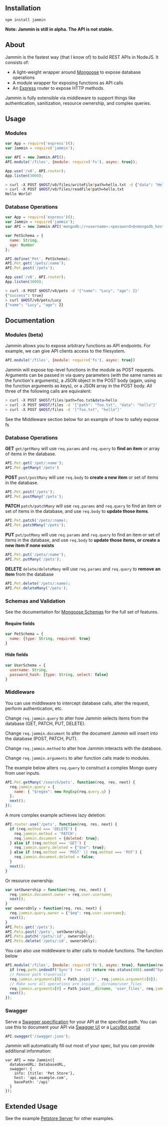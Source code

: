 ## Installation
```npm install jammin```

**Note: Jammin is still in alpha. The API is not stable.**

## About
Jammin is the fastest way (that I know of) to build REST APIs in NodeJS. It consists of:
* A light-weight wrapper around [Mongoose](http://mongoosejs.com/) to expose database operations
* A module wrapper for exposing functions as API calls
* An [Express](http://expressjs.com/) router to expose HTTP methods.

Jammin is fully extensible via middleware to support things like authentication, sanitization, resource ownership, and complex queries.

## Usage

### Modules
```js
var App = require('express')();
var Jammin = require('jammin');

var API = new Jammin.API();
API.module('/files', {module: require('fs'), async: true});

App.use('/v0', API.router);
App.listen(3000);
```
```bash
> curl -X POST $HOST/v0/files/writeFile?path=hello.txt -d {"data": "Hello World!"}
> curl -X POST $HOST/v0/files/readFile?path=hello.txt
Hello World!
```

### Database Operations

```js
var App = require('express')();
var Jammin = require('jammin');
var API = new Jammin.API('mongodb://<username>:<password>@<mongodb_host>');

var PetSchema = {
  name: String,
  age: Number
};

API.define('Pet', PetSchema);
API.Pet.get('/pets/:name');
API.Pet.post('/pets');

App.use('/v0', API.router);
App.listen(3000);
```

```bash
> curl -X POST $HOST/v0/pets -d '{"name": "Lucy", "age": 2}'
{"success": true}
> curl $HOST/v0/pets/Lucy
{"name": "Lucy", "age": 2}
```

## Documentation

### Modules (beta)
Jammin allows you to expose arbitrary functions as API endpoints. For example, we can give API clients access to the filesystem.
```js
API.module('/files', {module: require('fs'), async: true})
```
Jammin will expose top-level functions in the module as POST requests. Arguments can be passed in via query parameters (with the same names as the function's arguments), a JSON object in the POST body (again, using the function arguments as keys), or a JSON array in the POST body. All three of the following calls are equivalent:
```bash
> curl -X POST $HOST/files?path=foo.txt&data=hello
> curl -X POST $HOST/files -d '{"path": "foo.txt", "data": "hello"}'
> curl -X POST $HOST/files -d '["foo.txt", "hello"]'
```
See the Middleware section below for an example of how to safely expose fs

### Database Operations

**GET** ```get/getMany``` will use ```req.params``` and ```req.query``` to **find an item** or array of items in the database.
```js
API.Pet.get('/pet/:name');
API.Pet.getMany('/pets')
```
**POST** ```post/postMany``` will use ```req.body``` to **create a new item** or set of items in the database.
```js
API.Pet.post('/pets');
API.Pet.postMany('/pets');
```
**PATCH** ```patch/patchMany``` will use ```req.params``` and ```req.query``` to find an item or set of items in the database, and use ```req.body``` to **update those items**.
```js
API.Pet.patch('/pets/:name);
API.Pet.patchMany('/pets');
```
**PUT** ```put/putMany``` will use ```req.params``` and ```req.query``` to find an item or set of items in the database, and use ```req.body``` to **update those items, or create a new item if none exists**
```js
API.Pet.put('/pets/:name');
API.Pet.putMany('/pets');
```
**DELETE** ```delete/deleteMany``` will use ```req.params``` and ```req.query``` to **remove an item** from the database
```js
API.Pet.delete('/pets/:name);
API.Pet.deleteMany('/pets');
```

### Schemas and Validation
See the documentation for [Mongoose Schemas](http://mongoosejs.com/docs/guide.html) for the full set of features.
#### Require fields
```js
var PetSchema = {
  name: {type: String, required: true}
}
```
#### Hide fields
```js
var UserSchema = {
  username: String,
  password_hash: {type: String, select: false}
}
```

### Middleware
You can use middleware to intercept database calls, alter the request, perform authentication, etc.

Change ```req.jammin.query``` to alter how Jammin selects items from the database (GET, PATCH, PUT, DELETE).

Change ```req.jammin.document``` to alter the document Jammin will insert into the database (POST, PATCH, PUT).

Change ```req.jammin.method``` to alter how Jammin interacts with the database.

Change ```req.jammin.arguments``` to alter function calls made to modules.

The example below alters ```req.query``` to construct a complex Mongo query from user inputs.
```js
API.Pet.getMany('/search/pets', function(req, res, next) {
  req.jammin.query = {
    name: { "$regex": new RegExp(req.query.q) }
  };
  next();
});
```
A more complex example achieves lazy deletion:
```js
API.router.use('/pets', function(req, res, next) {
  if (req.method === 'DELETE') {
    req.jammin.method = 'PATCH';
    req.jammin.document = {deleted: true};
  } else if (req.method === 'GET') {
    req.jammin.query.deleted = {"$ne": true};
  } else if (req.method === 'POST' || req.method === 'PUT') {
    req.jammin.document.deleted = false;
  }
  next();
}
```
Or resource ownership:
```js
var setOwnership = function(req, res, next) {
  req.jammin.document.owner = req.user.username;
  next();
}
var ownersOnly = function(req, res, next) {
  req.jammin.query.owner = {"$eq": req.user.username};
  next();
}
API.Pets.get('/pets');
API.Pets.post('/pets', setOwnership);
API.Pets.patch('/pets/:id', ownersOnly);
API.Pets.delete('/pets/:id', ownersOnly);
```
You can also use middleware to alter calls to module functions. The function below 
```js
API.module('/files', {module: require('fs'), async: true}, function(req, res, next) {
  if (req.path.indexOf('Sync') !== -1) return res.status(400).send("Synchronous functions not allowed");
  // Remove path traversals
  req.jammin.arguments[0] = Path.join('/', req.jammin.arguments[0]);
  // Make sure all operations are inside __dirname/user_files
  req.jammin.arguments[0] = Path.join(__dirname, 'user_files', req.jammin.arguments[0]);
  next();
});
```

### Swagger
Serve a [Swagger specification](http://swagger.io) for your API at the specified path. You can use this to document your API via [Swagger UI](https://github.com/swagger-api/swagger-ui) or a [LucyBot portal](https://lucybot.com)
```js
API.swagger('/swagger.json');
```
Jammin will automatically fill out most of your spec, but you can provide additional information:
```
var API = new Jammin({
  databaseURL: DatabaseURL,
  swagger: {
    info: {title: 'Pet Store'},
    host: 'api.example.com',
    basePath: '/api'
  }
});
```

## Extended Usage
See the example [Petstore Server](test/petstore-server.js) for other examples.
